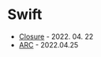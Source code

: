 # Swift

- [Closure](https://github.com/Raccoon97/Swift/blob/main/Closure.md) - 2022. 04. 22
- [ARC](https://github.com/Raccoon97/Swift/blob/main/ARC.md) - 2022.04.25
